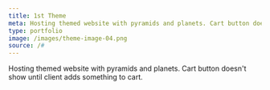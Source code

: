 ```yaml
---
title: 1st Theme
meta: Hosting themed website with pyramids and planets. Cart button doesn't show until client adds something to cart.
type: portfolio
image: /images/theme-image-04.png
source: /#
---
```


Hosting themed website with pyramids and planets. Cart button doesn't show until client adds something to cart.

